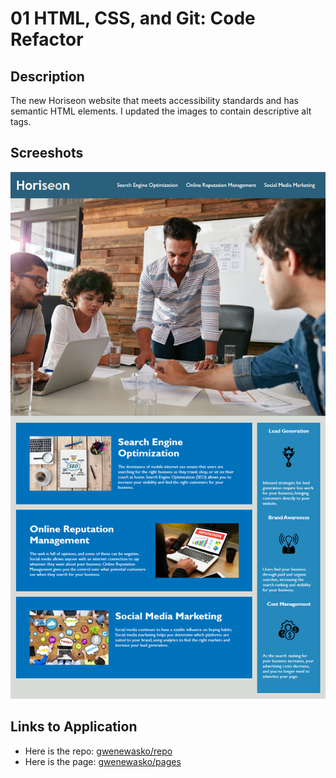 # 01 HTML, CSS, and Git: Code Refactor

## Description

The new Horiseon website that meets accessibility standards and has semantic HTML elements. I updated the images to contain descriptive alt tags.

## Screeshots

![The Horiseon webpage includes a navigation bar, a header image, and cards with text and images at the bottom of the page.](./Assets/images/01-html-css-git-homework-demo.png)

## Links to Application

- Here is the repo: [gwenewasko/repo](https://github.com/gwenewasko/hw1-b)
- Here is the page: [gwenewasko/pages](https://gwenewasko.github.io/hw1-b/)
